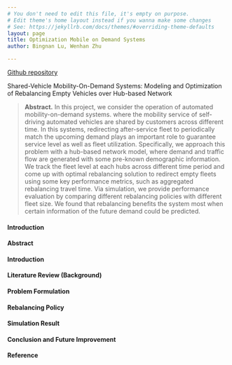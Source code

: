 ```yaml
---
# You don't need to edit this file, it's empty on purpose.
# Edit theme's home layout instead if you wanna make some changes
# See: https://jekyllrb.com/docs/themes/#overriding-theme-defaults
layout: page
title: Optimization Mobile on Demand Systems
author: Bingnan Lu, Wenhan Zhu

---
```


[Github repository](https://github.com/opt-mod/opt-mod.github.io)

Shared-Vehicle Mobility-On-Demand Systems: Modeling and Optimization of Rebalancing Empty Vehicles over Hub-based Network  

> **Abstract.** In this project, we consider the operation of automated mobility-on-demand systems. where the mobility service of self-driving automated vehicles are shared by customers across different time. In this systems, redirecting after-service fleet to periodically match the upcoming demand plays an important role to guarantee service level as well as fleet utilization. Specifically, we approach this problem with a hub-based network model, where demand and traffic flow are generated with some pre-known demographic information. We track the fleet level at each hubs across different time period and come up with optimal rebalancing solution to redirect empty fleets using some key performance metrics, such as aggregated rebalancing travel time. Via simulation, we provide performance evaluation by comparing different rebalancing policies with different fleet size. We found that rebalancing benefits the system most when certain information of the future demand could be predicted.

#### Introduction

#### Abstract

#### Introduction

#### Literature Review (Background)

#### Problem Formulation

#### Rebalancing Policy

#### Simulation Result

#### Conclusion and Future Improvement

#### Reference
